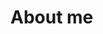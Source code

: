 # About me
<!--
- 🔭 I’m currently working on getting aquainted in my new job.
- 🌱 I’m currently learning how to code in many different languages. Although coding is new to me, it is extreamly interesting.
- 💬 Ask me about movies or tv shows or what sports I am watching right now.
- 😄 Pronouns: he/him

- ⚡ Fun fact:
- -->

